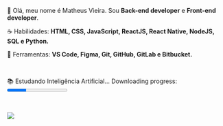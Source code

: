 <p align="left"> 
 🖖 Olá, meu nome é Matheus Vieira. Sou <strong>Back-end developer</strong> e <strong>Front-end developer</strong>.
</p>

<p align="left">
 ☕ Habilidades: <strong>HTML, CSS, JavaScript, ReactJS, React Native, NodeJS, SQL e Python.</strong>
</p>

<p align="left">
  💼 Ferramentas: <strong>VS Code, Figma, Git, GitHub, GitLab e Bitbucket.</strong>
</p>

<br>

<p align="left">
  📚 Estudando Inteligência Artificial...
  <label for="file">Downloading progress:</label>
  <progress id="file" value="32" max="100"> 32% </progress>
</p>


<br>

<p align="left">
  <a href="https://www.linkedin.com/in/matheus-vieira-936bbb162/" alt="Linkedin">
    <img src="https://img.shields.io/badge/-Linkedin-6610F2?style=for-the-badge&logo=Linkedin&logoColor=FFFFFF"/>
  </a>

</p>
